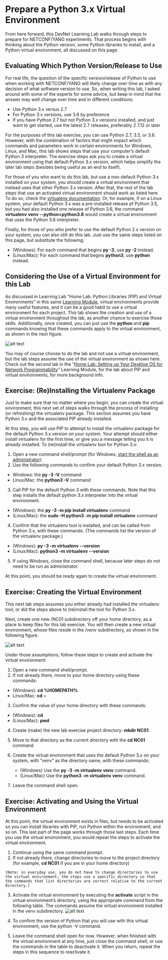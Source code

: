 # Prepare a Python 3.x Virtual Environment

From here forward, this DevNet Learning Lab walks through steps to prepare for NETCONF/YANG experiments. That process begins with thinking about the Python version, some Python libraries to install, and a Python virtual environment, all discussed on this page.

## Evaluating Which Python Version/Release to Use

For real life, the question of the specific version/release of Python to use when working with NETCONF/YANG will likely change over time as with any decision of what software version to use. So, when writing this lab, I asked around with some of the experts for some advice, but keep in mind that the answer may well change over time and in different conditions:

-   Use Python 3.x versus 2.7
-   For Python 3.x versions, use 3.6 by preference
-   If you have Python 2.7 but not Python 3.x versions installed, and just want to get started, use the latest 2.7 releases, preferably 2.7.12 or later

For the purposes of this lab exercise, you can use Python 2.7, 3.5, or 3.6. However, with the combination of factors that might impact which commands and parameters work in certain environments for Windows, Linux, and Mac, this lab shows steps that use your computer’s default Python 3 interpreter. The exercise steps ask you to create a virtual environment using that default Python 3.x version, which helps simplify the later lab steps (besides being useful as an end to itself).

For those of you who want to do this lab, but use a non-default Python 3.x installed on your system, you should create a virtual environment that instead uses that other Python 3.x version. After that, the rest of the lab steps that use an activated virtual environment should work as listed here. To do so, check the [virtualenv documentation](https://virtualenv.pypa.io/en/stable/reference/). Or, for example, if on a Linux system, your default Python 3.x was a pre-installed release pf Python 3.5, but you had also installed one release of Python 3.6, the command **virtualenv venv --python=python3.6** would create a virtual environment that uses the Python 3.6 interpreter.

Finally, for those of you who prefer to use the default Python 2.x version on your system, you can also still do this lab. Just use the same steps listed on this page, but substitute the following:

-   (Windows): For each command that begins **py -3**, use **py -2** instead.
-   (Linux/Mac): For each command that begins **python3**, use **python** instead.

## Considering the Use of a Virtual Environment for this Lab

As discussed in Learning Lab “Home Lab: Python Libraries (PIP) and Virtual Environments” in this same [Learning Module](https://learninglabs.cisco.com/modules/home-lab-desktop), virtual environments provide many useful features, and it can be a good habit to use a virtual environment for each project. This lab shows the creation and use of a virtual environment throughout the lab, as another chance to exercise those skills. Additionally, once created, you can just use the **python** and **pip** commands knowing that these commands apply to the virtual environment, as shown in the next figure.

![alt text](/posts/files/02-netconf-04-home-lab-netconf/assets/images/desktop-4-03.png)


You may of course choose to do the lab and not use a virtual environment, but the lab steps assume the use of the virtual environment as shown here. Check out the second lab in the “[Home Lab: Setting up Your Desktop OS for Network Programmability](https://learninglabs.cisco.com/modules/home-lab-desktop)” Learning Module, for the lab about PIP and virtual environments, for more background info.

## Exercise: (Re)Installing the Virtualenv Package

Just to make sure that no matter where you begin, you can create the virtual environment, this next set of steps walks through the process of installing (or refreshing) the virtualenv package. This section assumes you have Python 3.x and the associated PIP already installed.

At this step, you will use PIP to attempt to install the virtualenv package for the default Python 3.x version on your system. Your attempt should either install virtualenv for the first time, or give you a message telling you it is already installed. To (re)install the virtualenv tool for Python 3.x:

1.  Open a new command shell/prompt (for Windows, [start the shell as an administrator](https://technet.microsoft.com/en-us/library/cc947813(v=ws.10).aspx))
2.  Use the following commands to confirm your default Python 3.x version.
  -   Windows: the **py -3 -V** command
  -   Linux/Mac: the **python3 -V** command

3.  Call PIP for the default Python 3 with these commands. Note that this step installs the default python 3.x interpreter into the virtual environment.

  -   (Windows): the **py -3 -m pip install virtualenv** command
  -   (Linux/Mac): the **sudo -H python3 -m pip install virtualenv** command

4.  Confirm that the virtualenv tool is installed, and can be called from Python 3.x, with these commands. (The commands list the version of the virtualenv package.)

  -   (Windows): **py -3 -m virtualenv --version**
  -   (Linux/Mac): **python3 -m virtualenv --version**

5.  If using Windows, close the command shell, because later steps do not need to be run as administrator.

At this point, you should be ready again to create the virtual environment.

## Exercise: Creating the Virtual Environment

This next lab steps assumes you either already had installed the virtualenv tool, or did the steps above to (re)install the tool for Python 3.x.

Next, create one new /NC01 subdirectory off your home directory, as a place to keep files for this lab exercise. You will then create a new virtual environment, whose files reside in the /venv subdirectory, as shown in the following figure.

![alt text](/posts/files/02-netconf-04-home-lab-netconf/assets/images/desktop-4-04.png)


Under those assumptions, follow these steps to create and activate the virtual environment:

1.  Open a new command shell/prompt.
2.  If not already there, move to your home directory using these commands:

  -   (Windows): **cd %HOMEPATH%**
  -   Linux/Mac: **cd ~**
3.  Confirm the value of your home directory with these commands:

  -   (Windows): **cd**
  -   (Linux/Mac): **pwd**
4.  Create (make) the new lab exercise project directory: **mkdir NC01**.
5.  Move to that directory as the current directory with the **cd NC01** command.
6.  Create the virtual environment that uses the default Python 3.x on your system, with “venv” as the directory name, with these commands:

    -   (Windows) Use the **py -3 -m virtualenv venv** command.
    -   (Linux/Mac) Use the **python3 -m virtualenv venv** command.
7.  Leave the command shell open.

## Exercise: Activating and Using the Virtual Environment

At this point, the virtual environment exists in files, but needs to be activated so you can install libraries with PIP, run Python within the environment, and so on. This last part of the page works through those last steps. Each time you use the virtual environment, you would repeat the steps to activate the virtual environment.

1.  Continue using the same command prompt.
1.  If not already there, change directories to move to the project directory (for example, **cd NC01** if you are in your home directory)
```
(Note: in everyday use, you do not have to change directories to use the virtual environment; the steps use a specific directory so that the commands that list directories are correct relative to the current directory.)
```
3.  Activate the virtual environment by executing the **activate** script in the virtual environment’s directory, using the appropriate command from the following table. The commands assume the virtual environment installed in the venv subdirectory.
![alt text](/posts/files/02-netconf-04-home-lab-netconf/assets/images/desktop-4-table-01.png)

4.  To confirm the version of Python that you will use with this virtual environment, use the python -V command.
5.  Leave the command shell open for now. However, when finished with the virtual environment at any time, just close the command shell, or use the commands in the table to deactivate it. When you return, repeat the steps in this sequence to reactivate it.
